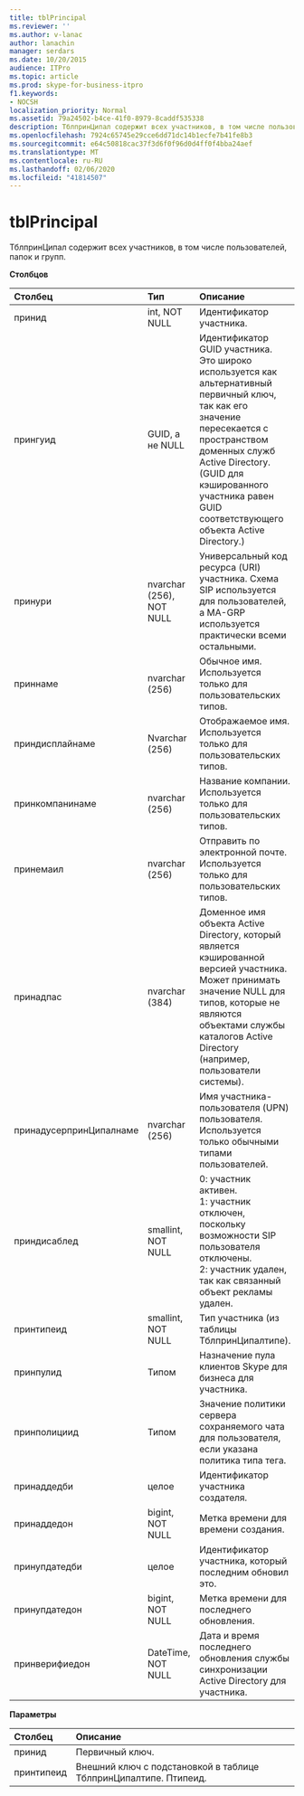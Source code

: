 ```yaml
---
title: tblPrincipal
ms.reviewer: ''
ms.author: v-lanac
author: lanachin
manager: serdars
ms.date: 10/20/2015
audience: ITPro
ms.topic: article
ms.prod: skype-for-business-itpro
f1.keywords:
- NOCSH
localization_priority: Normal
ms.assetid: 79a24502-b4ce-41f0-8979-8caddf535338
description: ТблпринЦипал содержит всех участников, в том числе пользователей, папок и групп.
ms.openlocfilehash: 7924c65745e29cce6dd71dc14b1ecfe7b41fe8b3
ms.sourcegitcommit: e64c50818cac37f3d6f0f96d0d4ff0f4bba24aef
ms.translationtype: MT
ms.contentlocale: ru-RU
ms.lasthandoff: 02/06/2020
ms.locfileid: "41814507"
---
```

# <a name="tblprincipal"></a>tblPrincipal
 
ТблпринЦипал содержит всех участников, в том числе пользователей, папок и групп.
  
**Столбцов**

|**Столбец**|**Тип**|**Описание**|
|:-----|:-----|:-----|
|принид  <br/> |int, NOT NULL  <br/> |Идентификатор участника.  <br/> |
|прингуид  <br/> |GUID, а не NULL  <br/> |Идентификатор GUID участника. Это широко используется как альтернативный первичный ключ, так как его значение пересекается с пространством доменных служб Active Directory. (GUID для кэшированного участника равен GUID соответствующего объекта Active Directory.)  <br/> |
|принури  <br/> |nvarchar (256), NOT NULL  <br/> |Универсальный код ресурса (URI) участника. Схема SIP используется для пользователей, а MA-GRP используется практически всеми остальными.  <br/> |
|приннаме  <br/> |nvarchar (256)  <br/> |Обычное имя. Используется только для пользовательских типов.  <br/> |
|приндисплайнаме  <br/> |Nvarchar (256)  <br/> |Отображаемое имя. Используется только для пользовательских типов.  <br/> |
|принкомпанинаме  <br/> |nvarchar (256)  <br/> |Название компании. Используется только для пользовательских типов.  <br/> |
|принемаил  <br/> |nvarchar (256)  <br/> |Отправить по электронной почте. Используется только для пользовательских типов.  <br/> |
|принадпас  <br/> |nvarchar (384)  <br/> |Доменное имя объекта Active Directory, который является кэшированной версией участника. Может принимать значение NULL для типов, которые не являются объектами службы каталогов Active Directory (например, пользователи системы).  <br/> |
|принадусерпринЦипалнаме  <br/> |nvarchar (256)  <br/> |Имя участника-пользователя (UPN) пользователя. Используется только обычными типами пользователей.  <br/> |
|приндисаблед  <br/> |smallint, NOT NULL  <br/> | 0: участник активен. <br/>  1: участник отключен, поскольку возможности SIP пользователя отключены. <br/>  2: участник удален, так как связанный объект рекламы удален. <br/> |
|принтипеид  <br/> |smallint, NOT NULL  <br/> |Тип участника (из таблицы ТблпринЦипалтипе).  <br/> |
|принпулид  <br/> |Типом  <br/> |Назначение пула клиентов Skype для бизнеса для участника.  <br/> |
|принполициид  <br/> |Типом  <br/> |Значение политики сервера сохраняемого чата для пользователя, если указана политика типа тега.  <br/> |
|принаддедби  <br/> |целое  <br/> |Идентификатор участника создателя.  <br/> |
|принаддедон  <br/> |bigint, NOT NULL  <br/> |Метка времени для времени создания.  <br/> |
|принупдатедби  <br/> |целое  <br/> |Идентификатор участника, который последним обновил это.  <br/> |
|принупдатедон  <br/> |bigint, NOT NULL  <br/> |Метка времени для последнего обновления.  <br/> |
|принверифиедон  <br/> |DateTime, NOT NULL  <br/> |Дата и время последнего обновления службы синхронизации Active Directory для участника.  <br/> |
   
**Параметры**

|**Столбец**|**Описание**|
|:-----|:-----|
|принид  <br/> |Первичный ключ.  <br/> |
|принтипеид  <br/> |Внешний ключ с подстановкой в таблице ТблпринЦипалтипе. Птипеид.  <br/> |
   

